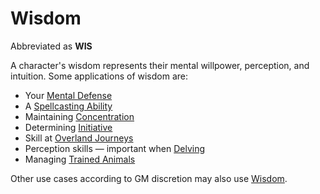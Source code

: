 # Wisdom

Abbreviated as **WIS**

A character's wisdom represents their mental willpower, perception, and intuition. Some applications of wisdom are:

- Your [Mental Defense](../Derived%20Statistics/Mental%20Defense.md)
- A [Spellcasting Ability](../../Magic/Spellcasting/Spellcasting%20Ability.md)
- Maintaining [Concentration](../../Magic/Spells/Concentration.md)
- Determining [Initiative](../../Game%20Procedures/Combat/Initiative.md)
- Skill at [Overland Journeys](../../Game%20Procedures/Exploration/Overland%20Journeys.md)
- Perception skills — important when [Delving](../../Game%20Procedures/Exploration/Delving.md)
- Managing [Trained Animals](../../Items%20and%20Gear/Gear/Trained%20Animals.md)

Other use cases according to GM discretion may also use [Wisdom]().
